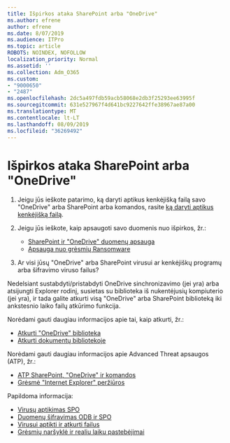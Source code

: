 ```yaml
---
title: Išpirkos ataka SharePoint arba "OneDrive"
ms.author: efrene
author: efrene
ms.date: 8/07/2019
ms.audience: ITPro
ms.topic: article
ROBOTS: NOINDEX, NOFOLLOW
localization_priority: Normal
ms.assetid: ''
ms.collection: Adm_O365
ms.custom:
- "9000650"
- "2487"
ms.openlocfilehash: 2dc5a497fdb59acb58068e2db3f25293ee63995f
ms.sourcegitcommit: 631e527967f4d641bc9227642ffe38967ae87a00
ms.translationtype: MT
ms.contentlocale: lt-LT
ms.lasthandoff: 08/09/2019
ms.locfileid: "36269492"
---
```

# <a name="ransomware-attack-in-sharepoint-or-onedrive"></a>Išpirkos ataka SharePoint arba "OneDrive"

1.  Jeigu jūs ieškote patarimo, ką daryti aptikus kenkėjišką failą savo "OneDrive" arba SharePoint arba komandos, rasite [ką daryti aptikus kenkėjišką failą](https://support.office.com/en-ie/article/what-to-do-when-a-malicious-file-is-found-in-sharepoint-online-onedrive-or-microsoft-teams-01e902ad-a903-4e0f-b093-1e1ac0c37ad2).
2. Jeigu jūs ieškote, kaip apsaugoti savo duomenis nuo išpirkos, žr.:
    - [SharePoint ir "OneDrive" duomenų apsauga](https://docs.microsoft.com/sharepoint/safeguarding-your-data) 
    - [Apsauga nuo grėsmių Ransomware](https://docs.microsoft.com/windows/security/threat-protection/intelligence/ransomware-malware)    

3.  Ar visi jūsų "OneDrive" arba SharePoint virusui ar kenkėjiškų programų arba šifravimo viruso failus? 

Nedelsiant sustabdyti/pristabdyti OneDrive sinchronizavimo (jei yra) arba atsijungti Explorer rodinį, susietas su biblioteka iš nukentėjusių kompiuterio (jei yra), ir tada galite atkurti visą "OneDrive" arba SharePoint biblioteką iki ankstesnio laiko failų atkūrimo funkcija. 

Norėdami gauti daugiau informacijos apie tai, kaip atkurti, žr.:

- [Atkurti "OneDrive" biblioteka](https://support.office.com/article/restore-your-onedrive-fa231298-759d-41cf-bcd0-25ac53eb8a150)
- [Atkurti dokumentų bibliotekoje](https://support.office.com/article/restore-a-document-library-317791c3-8bd0-4dfd-8254-3ca90883d39a?ui=en-US&rs=en-US&ad=US)

Norėdami gauti daugiau informacijos apie Advanced Threat apsaugos (ATP), žr.:
- [ATP SharePoint, "OneDrive" ir komandos](https://docs.microsoft.com/en-us/office365/securitycompliance/atp-for-spo-odb-and-teams)
- [Grėsmė "Internet Explorer" peržiūros](https://docs.microsoft.com/en-us/office365/securitycompliance/threat-explorer-views)

Papildoma informacija:

- [Virusų aptikimas SPO](https://docs.microsoft.com/en-us/office365/securitycompliance/virus-detection-in-spo)</br>
- [Duomenų šifravimas ODB ir SPO](https://docs.microsoft.com/en-us/office365/securitycompliance/data-encryption-in-odb-and-spo)</br>
- [Virusui aptikti ir atkurti failus](https://support.office.com/article/Ransomware-detection-and-recovering-your-files-0d90ec50-6bfd-40f4-acc7-b8c12c73637f)</br>
- [Grėsmių naršyklė ir realiu laiku pastebėjimai](https://docs.microsoft.com/en-us/office365/securitycompliance/threat-explorer-views)